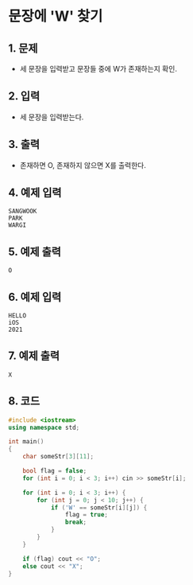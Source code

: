 # 문장에 'W' 찾기 #

## 1. 문제
- 세 문장을 입력받고 문장들 중에 W가 존재하는지 확인.

## 2. 입력
- 세 문장을 입력받는다.

## 3. 출력
- 존재하면 O, 존재하지 않으면 X를 출력한다.

## 4. 예제 입력
```
SANGWOOK
PARK
WARGI
```

## 5. 예제 출력
```
O
```

## 6. 예제 입력

```
HELLO
iOS
2021
```

## 7. 예제 출력

```
X
```

## 8. 코드

```c++
#include <iostream>
using namespace std;

int main()
{
    char someStr[3][11];

    bool flag = false;
    for (int i = 0; i < 3; i++) cin >> someStr[i];

    for (int i = 0; i < 3; i++) {
        for (int j = 0; j < 10; j++) {
            if ('W' == someStr[i][j]) {
                flag = true;
                break;
            }
        }
    }

    if (flag) cout << "O";
    else cout << "X";
}
```
